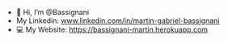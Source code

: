 - 👋 Hi, I’m @Bassignani
- My Linkedin: www.linkedin.com/in/martin-gabriel-bassignani
- 💻 My Website: https://bassignani-martin.herokuapp.com 

